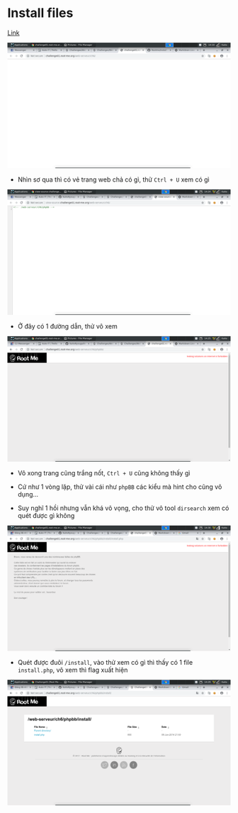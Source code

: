 # Install files

[Link](http://challenge01.root-me.org/web-serveur/ch6/)

![home](image/1.png)

- Nhìn sơ qua thì có vẻ trang web chả có gì, thử `Ctrl + U` xem có gì

![2](image/2.png)

- Ở đây có 1 đường dẫn, thử vô xem

![3](image/3.png)

- Vô xong trang cũng trắng nốt, `Ctrl + U` cũng không thấy gì

- Cứ như 1 vòng lặp, thử vài cái như `phpBB` các kiểu mà hint cho cũng vô dụng...

- Suy nghĩ 1 hồi nhưng vẫn khá vô vọng, cho thử vô tool `dirsearch` xem có quét được gì không

![5](image/5.png)

- Quét được đuôi `/install`, vào thử xem có gì thì thấy có 1 file `install.php`, vô xem thì flag xuất hiện

![4](image/4.png)

